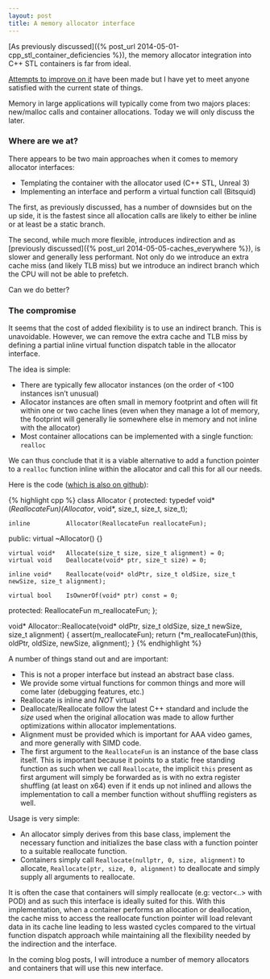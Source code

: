 ```yaml
---
layout: post
title: A memory allocator interface
---
```

[As previously discussed]({% post_url 2014-05-01-cpp_stl_container_deficiencies %}), the memory allocator integration into C++ STL containers is far from ideal.

[Attempts to improve on it](http://www.open-std.org/jtc1/sc22/wg21/docs/papers/2008/n2554.pdf) have been made but I have yet to meet anyone satisfied with the current state of things.

Memory in large applications will typically come from two majors places: new/malloc calls and container allocations. Today we will only discuss the later.

### Where are we at?

There appears to be two main approaches when it comes to memory allocator interfaces:

* Templating the container with the allocator used (C++ STL, Unreal 3)
* Implementing an interface and perform a virtual function call (Bitsquid)

The first, as previously discussed, has a number of downsides but on the up side, it is the fastest since all allocation calls are likely to either be inline or at least be a static branch.

The second, while much more flexible, introduces indirection and as [previously discussed]({% post_url 2014-05-05-caches_everywhere %}), is slower and generally less performant. Not only do we introduce an extra cache miss (and likely TLB miss) but we introduce an indirect branch which the CPU will not be able to prefetch.

Can we do better?

### The compromise

It seems that the cost of added flexibility is to use an indirect branch. This is unavoidable. However, we can remove the extra cache and TLB miss by defining a partial inline virtual function dispatch table in the allocator interface.

The idea is simple:

* There are typically few allocator instances (on the order of <100 instances isn’t unusual)
* Allocator instances are often small in memory footprint and often will fit within one or two cache lines (even when they manage a lot of memory, the footprint will generally lie somewhere else in memory and not inline with the allocator)
* Most container allocations can be implemented with a single function: `realloc`

We can thus conclude that it is a viable alternative to add a function pointer to a `realloc` function inline within the allocator and call this for all our needs.

Here is the code ([which is also on github](https://github.com/nfrechette/gin/blob/master/include/gin/allocator.h)):

{% highlight cpp %}
class Allocator
{
protected:
    typedef void* (*ReallocateFun)(Allocator*, void*, size_t, size_t, size_t);

    inline          Allocator(ReallocateFun reallocateFun);

public:
    virtual         ~Allocator() {}

    virtual void*   Allocate(size_t size, size_t alignment) = 0;
    virtual void    Deallocate(void* ptr, size_t size) = 0;

    inline void*    Reallocate(void* oldPtr, size_t oldSize, size_t newSize, size_t alignment);

    virtual bool    IsOwnerOf(void* ptr) const = 0;

protected:
    ReallocateFun   m_reallocateFun;
};

void* Allocator::Reallocate(void* oldPtr, size_t oldSize, size_t newSize, size_t alignment)
{
    assert(m_reallocateFun);
    return (*m_reallocateFun)(this, oldPtr, oldSize, newSize, alignment);
}
{% endhighlight %}

A number of things stand out and are important:

* This is not a proper interface but instead an abstract base class.
* We provide some virtual functions for common things and more will come later (debugging features, etc.)
* Reallocate is inline and *NOT* virtual
* Deallocate/Reallocate follow the latest C++ standard and include the *size* used when the original allocation was made to allow further optimizations within allocator implementations.
* Alignment must be provided which is important for AAA video games, and more generally with SIMD code.
* The first argument to the `ReallocateFun` is an instance of the base class itself. This is important because it points to a static free standing function as such when we call `Reallocate`, the implicit `this` present as first argument will simply be forwarded as is with no extra register shuffling (at least on x64) even if it ends up not inlined and allows the implementation to call a member function without shuffling registers as well.

Usage is very simple:

* An allocator simply derives from this base class, implement the necessary function and initializes the base class with a function pointer to a suitable reallocate function.
* Containers simply call `Reallocate(nullptr, 0, size, alignment)` to allocate, `Reallocate(ptr, size, 0, alignment)` to deallocate and simply supply all arguments to reallocate.

It is often the case that containers will simply reallocate (e.g: vector<..> with POD) and as such this interface is ideally suited for this. With this implementation, when a container performs an allocation or deallocation, the cache miss to access the reallocate function pointer will load relevant data in its cache line leading to less wasted cycles compared to the virtual function dispatch approach while maintaining all the flexibility needed by the indirection and the interface.

In the coming blog posts, I will introduce a number of memory allocators and containers that will use this new interface.

